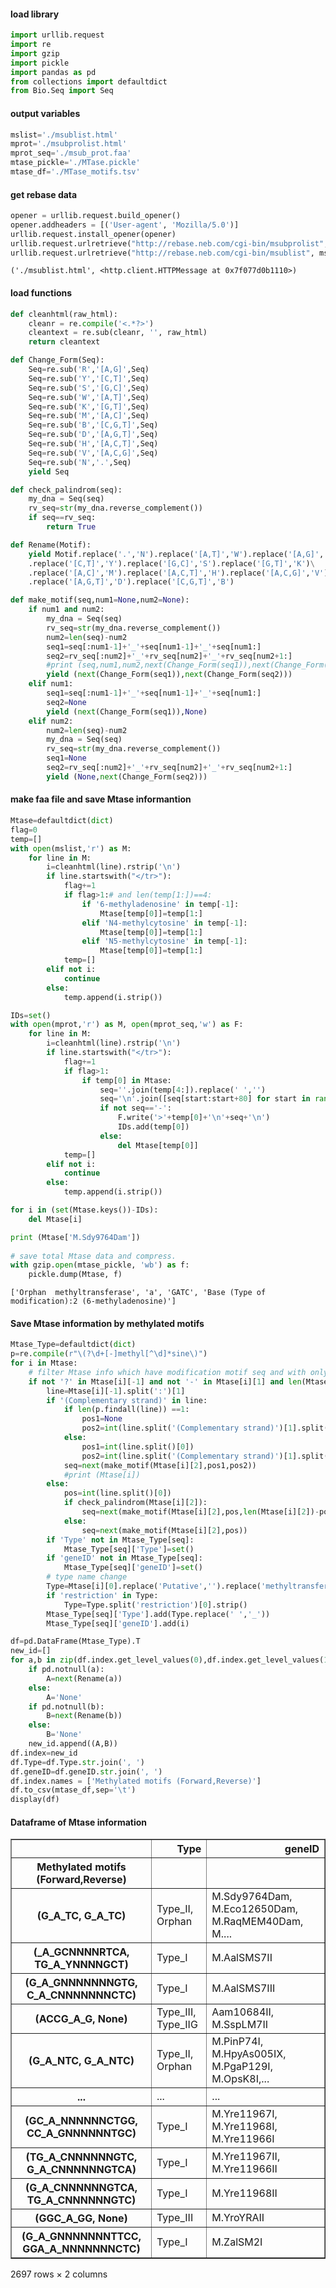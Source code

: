 #### __load library__


```python
import urllib.request
import re
import gzip
import pickle
import pandas as pd
from collections import defaultdict
from Bio.Seq import Seq
```

#### __output variables__
```python
mslist='./msublist.html'
mprot='./msubprolist.html'
mprot_seq='./msub_prot.faa'
mtase_pickle='./MTase.pickle'
mtase_df='./MTase_motifs.tsv'
```

#### __get rebase data__

```python
opener = urllib.request.build_opener()
opener.addheaders = [('User-agent', 'Mozilla/5.0')]
urllib.request.install_opener(opener)
urllib.request.urlretrieve("http://rebase.neb.com/cgi-bin/msubprolist", mprot)
urllib.request.urlretrieve("http://rebase.neb.com/cgi-bin/msublist", mslist)
```




    ('./msublist.html', <http.client.HTTPMessage at 0x7f077d0b1110>)



#### __load functions__


```python
def cleanhtml(raw_html):
    cleanr = re.compile('<.*?>')
    cleantext = re.sub(cleanr, '', raw_html)
    return cleantext

def Change_Form(Seq):
    Seq=re.sub('R','[A,G]',Seq)
    Seq=re.sub('Y','[C,T]',Seq)
    Seq=re.sub('S','[G,C]',Seq)
    Seq=re.sub('W','[A,T]',Seq)
    Seq=re.sub('K','[G,T]',Seq)
    Seq=re.sub('M','[A,C]',Seq)
    Seq=re.sub('B','[C,G,T]',Seq)
    Seq=re.sub('D','[A,G,T]',Seq)
    Seq=re.sub('H','[A,C,T]',Seq)
    Seq=re.sub('V','[A,C,G]',Seq)
    Seq=re.sub('N','.',Seq)
    yield Seq

def check_palindrom(seq):
    my_dna = Seq(seq)
    rv_seq=str(my_dna.reverse_complement())
    if seq==rv_seq:
        return True

def Rename(Motif):
    yield Motif.replace('.','N').replace('[A,T]','W').replace('[A,G]','R')\
    .replace('[C,T]','Y').replace('[G,C]','S').replace('[G,T]','K')\
    .replace('[A,C]','M').replace('[A,C,T]','H').replace('[A,C,G]','V')\
    .replace('[A,G,T]','D').replace('[C,G,T]','B')

def make_motif(seq,num1=None,num2=None):
    if num1 and num2:
        my_dna = Seq(seq)
        rv_seq=str(my_dna.reverse_complement())
        num2=len(seq)-num2
        seq1=seq[:num1-1]+'_'+seq[num1-1]+'_'+seq[num1:]
        seq2=rv_seq[:num2]+'_'+rv_seq[num2]+'_'+rv_seq[num2+1:]
        #print (seq,num1,num2,next(Change_Form(seq1)),next(Change_Form(seq2)))
        yield (next(Change_Form(seq1)),next(Change_Form(seq2)))
    elif num1:
        seq1=seq[:num1-1]+'_'+seq[num1-1]+'_'+seq[num1:]
        seq2=None
        yield (next(Change_Form(seq1)),None)
    elif num2:
        num2=len(seq)-num2
        my_dna = Seq(seq)
        rv_seq=str(my_dna.reverse_complement())
        seq1=None
        seq2=rv_seq[:num2]+'_'+rv_seq[num2]+'_'+rv_seq[num2+1:]
        yield (None,next(Change_Form(seq2)))
```

#### __make faa file and save Mtase informantion__


```python
Mtase=defaultdict(dict)
flag=0
temp=[]
with open(mslist,'r') as M:
    for line in M:
        i=cleanhtml(line).rstrip('\n')
        if line.startswith("</tr>"):
            flag+=1
            if flag>1:# and len(temp[1:])==4:
                if '6-methyladenosine' in temp[-1]:
                    Mtase[temp[0]]=temp[1:]
                elif 'N4-methylcytosine' in temp[-1]:
                    Mtase[temp[0]]=temp[1:]
                elif 'N5-methylcytosine' in temp[-1]:
                    Mtase[temp[0]]=temp[1:]
            temp=[]
        elif not i:
            continue
        else:
            temp.append(i.strip())

IDs=set()
with open(mprot,'r') as M, open(mprot_seq,'w') as F:
    for line in M:
        i=cleanhtml(line).rstrip('\n')
        if line.startswith("</tr>"):
            flag+=1
            if flag>1:
                if temp[0] in Mtase:
                    seq=''.join(temp[4:]).replace(' ','')
                    seq='\n'.join([seq[start:start+80] for start in range(0, len(seq), 80)])
                    if not seq=='-':
                        F.write('>'+temp[0]+'\n'+seq+'\n')
                        IDs.add(temp[0])
                    else:
                        del Mtase[temp[0]]
            temp=[]
        elif not i:
            continue
        else:
            temp.append(i.strip())

for i in (set(Mtase.keys())-IDs):
    del Mtase[i]

print (Mtase['M.Sdy9764Dam'])
    
# save total Mtase data and compress.
with gzip.open(mtase_pickle, 'wb') as f:
    pickle.dump(Mtase, f)
```

    ['Orphan  methyltransferase', 'a', 'GATC', 'Base (Type of modification):2 (6-methyladenosine)']


#### __Save Mtase information by methylated motifs__


```python
Mtase_Type=defaultdict(dict)
p=re.compile(r"\(?\d+[-]methyl[^\d]*sine\)")
for i in Mtase:
    # filter Mtase info which have modification motif seq and with only 4 columns
    if not '?' in Mtase[i][-1] and not '-' in Mtase[i][1] and len(Mtase[i])==4:
        line=Mtase[i][-1].split(':')[1]
        if '(Complementary strand)' in line:
            if len(p.findall(line)) ==1:
                pos1=None
                pos2=int(line.split('(Complementary strand)')[1].split()[0])
            else:
                pos1=int(line.split()[0])
                pos2=int(line.split('(Complementary strand)')[1].split()[0])
            seq=next(make_motif(Mtase[i][2],pos1,pos2))
            #print (Mtase[i])
        else:
            pos=int(line.split()[0])
            if check_palindrom(Mtase[i][2]):
                seq=next(make_motif(Mtase[i][2],pos,len(Mtase[i][2])-pos+1))
            else:
                seq=next(make_motif(Mtase[i][2],pos))
        if 'Type' not in Mtase_Type[seq]:
            Mtase_Type[seq]['Type']=set()
        if 'geneID' not in Mtase_Type[seq]:
            Mtase_Type[seq]['geneID']=set()
        # type name change
        Type=Mtase[i][0].replace('Putative','').replace('methyltransferase','').strip()
        if 'restriction' in Type:
            Type=Type.split('restriction')[0].strip()
        Mtase_Type[seq]['Type'].add(Type.replace(' ','_'))
        Mtase_Type[seq]['geneID'].add(i)

df=pd.DataFrame(Mtase_Type).T
new_id=[]
for a,b in zip(df.index.get_level_values(0),df.index.get_level_values(1)):
    if pd.notnull(a):
        A=next(Rename(a))
    else:
        A='None'
    if pd.notnull(b):
        B=next(Rename(b))
    else:
        B='None'
    new_id.append((A,B))
df.index=new_id
df.Type=df.Type.str.join(', ')
df.geneID=df.geneID.str.join(', ')
df.index.names = ['Methylated motifs (Forward,Reverse)']
df.to_csv(mtase_df,sep='\t')
display(df)
```

#### __Dataframe of Mtase information__
<div>
<table border="1" class="dataframe">
  <thead>
    <tr style="text-align: right;">
      <th></th>
      <th>Type</th>
      <th>geneID</th>
    </tr>
    <tr>
      <th>Methylated motifs (Forward,Reverse)</th>
      <th></th>
      <th></th>
    </tr>
  </thead>
  <tbody>
    <tr>
      <th>(G_A_TC, G_A_TC)</th>
      <td>Type_II, Orphan</td>
      <td>M.Sdy9764Dam, M.Eco12650Dam, M.RaqMEM40Dam, M....</td>
    </tr>
    <tr>
      <th>(_A_GCNNNNRTCA, TG_A_YNNNNGCT)</th>
      <td>Type_I</td>
      <td>M.AalSMS7II</td>
    </tr>
    <tr>
      <th>(G_A_GNNNNNNNGTG, C_A_CNNNNNNNCTC)</th>
      <td>Type_I</td>
      <td>M.AalSMS7III</td>
    </tr>
    <tr>
      <th>(ACCG_A_G, None)</th>
      <td>Type_III, Type_IIG</td>
      <td>Aam10684II, M.SspLM7II</td>
    </tr>
    <tr>
      <th>(G_A_NTC, G_A_NTC)</th>
      <td>Type_II, Orphan</td>
      <td>M.PinP74I, M.HpyAs005IX, M.PgaP129I, M.OpsK8I,...</td>
    </tr>
    <tr>
      <th>...</th>
      <td>...</td>
      <td>...</td>
    </tr>
    <tr>
      <th>(GC_A_NNNNNNCTGG, CC_A_GNNNNNNTGC)</th>
      <td>Type_I</td>
      <td>M.Yre11967I, M.Yre11968I, M.Yre11966I</td>
    </tr>
    <tr>
      <th>(TG_A_CNNNNNNGTC, G_A_CNNNNNNGTCA)</th>
      <td>Type_I</td>
      <td>M.Yre11967II, M.Yre11966II</td>
    </tr>
    <tr>
      <th>(G_A_CNNNNNNGTCA, TG_A_CNNNNNNGTC)</th>
      <td>Type_I</td>
      <td>M.Yre11968II</td>
    </tr>
    <tr>
      <th>(GGC_A_GG, None)</th>
      <td>Type_III</td>
      <td>M.YroYRAII</td>
    </tr>
    <tr>
      <th>(G_A_GNNNNNNNTTCC, GGA_A_NNNNNNNCTC)</th>
      <td>Type_I</td>
      <td>M.ZalSM2I</td>
    </tr>
  </tbody>
</table>
<p>2697 rows × 2 columns</p>
</div>
